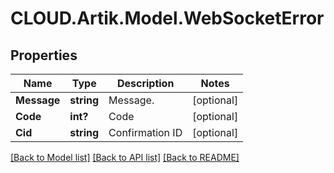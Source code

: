# CLOUD.Artik.Model.WebSocketError
## Properties

Name | Type | Description | Notes
------------ | ------------- | ------------- | -------------
**Message** | **string** | Message. | [optional] 
**Code** | **int?** | Code | [optional] 
**Cid** | **string** | Confirmation ID | [optional] 

[[Back to Model list]](../README.md#documentation-for-models) [[Back to API list]](../README.md#documentation-for-api-endpoints) [[Back to README]](../README.md)

